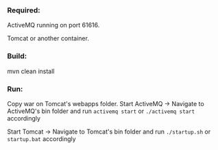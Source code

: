 ### Required:
ActiveMQ running on port 61616.

Tomcat or another container.

### Build: 
mvn clean install

### Run: 
Copy war on Tomcat's webapps folder.
Start ActiveMQ -> Navigate to ActiveMQ's bin folder and run <code>activemq start</code> or <code>./activemq start</code> accordingly

Start Tomcat -> Navigate to Tomcat's bin folder and run <code>./startup.sh</code> or <code>startup.bat</code> accordingly
